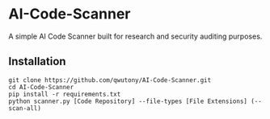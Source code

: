 # AI-Code-Scanner
A simple AI Code Scanner built for research and security auditing purposes.

## Installation
```
git clone https://github.com/qwutony/AI-Code-Scanner.git
cd AI-Code-Scanner
pip install -r requirements.txt
python scanner.py [Code Repository] --file-types [File Extensions] (--scan-all)
```
